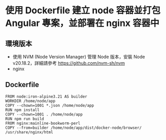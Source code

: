 # 使用 Dockerfile 建立 node 容器並打包 Angular 專案，並部署在 nginx 容器中
## 環境版本
* 使用 NVM (Node Version Manager) 管理 Node 版本，安裝 Node v20.18.2，詳細請參考 https://github.com/nvm-sh/nvm
* nginx 
## Dockerfile
```
FROM node:iron-alpine3.21 AS builder
WORKDIR /home/node/app
COPY --chown=1001 *.json /home/node/app
RUN npm install
COPY --chown=1001 . /home/node/app
RUN npm run build
FROM nginx:mainline-bookworm-perl
COPY --from=builder /home/node/app/dist/docker-node/browser/ /usr/share/nginx/html
```
